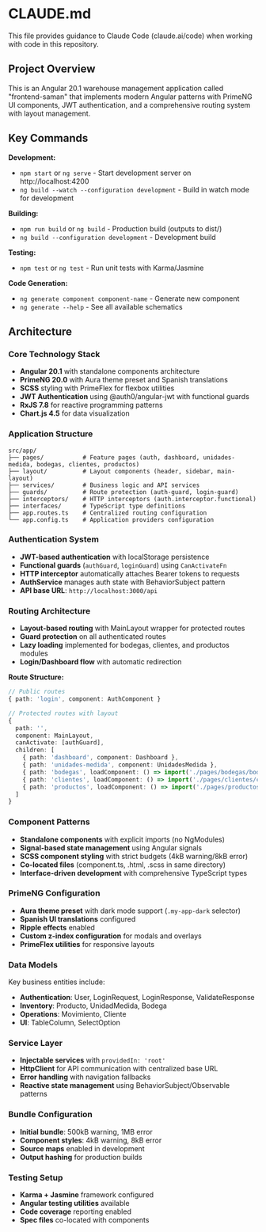 # CLAUDE.md

This file provides guidance to Claude Code (claude.ai/code) when working with code in this repository.

## Project Overview

This is an Angular 20.1 warehouse management application called "frontend-saman" that implements modern Angular patterns with PrimeNG UI components, JWT authentication, and a comprehensive routing system with layout management.

## Key Commands

**Development:**
- `npm start` or `ng serve` - Start development server on http://localhost:4200
- `ng build --watch --configuration development` - Build in watch mode for development

**Building:**
- `npm run build` or `ng build` - Production build (outputs to dist/)
- `ng build --configuration development` - Development build

**Testing:**
- `npm test` or `ng test` - Run unit tests with Karma/Jasmine

**Code Generation:**
- `ng generate component component-name` - Generate new component
- `ng generate --help` - See all available schematics

## Architecture

### Core Technology Stack
- **Angular 20.1** with standalone components architecture
- **PrimeNG 20.0** with Aura theme preset and Spanish translations
- **SCSS** styling with PrimeFlex for flexbox utilities
- **JWT Authentication** using @auth0/angular-jwt with functional guards
- **RxJS 7.8** for reactive programming patterns
- **Chart.js 4.5** for data visualization

### Application Structure
```
src/app/
├── pages/           # Feature pages (auth, dashboard, unidades-medida, bodegas, clientes, productos)
├── layout/          # Layout components (header, sidebar, main-layout)  
├── services/        # Business logic and API services
├── guards/          # Route protection (auth-guard, login-guard)
├── interceptors/    # HTTP interceptors (auth.interceptor.functional)
├── interfaces/      # TypeScript type definitions
├── app.routes.ts    # Centralized routing configuration
└── app.config.ts    # Application providers configuration
```

### Authentication System
- **JWT-based authentication** with localStorage persistence
- **Functional guards** (`authGuard`, `loginGuard`) using `CanActivateFn`
- **HTTP interceptor** automatically attaches Bearer tokens to requests
- **AuthService** manages auth state with BehaviorSubject pattern
- **API base URL**: `http://localhost:3000/api`

### Routing Architecture
- **Layout-based routing** with MainLayout wrapper for protected routes
- **Guard protection** on all authenticated routes
- **Lazy loading** implemented for bodegas, clientes, and productos modules
- **Login/Dashboard flow** with automatic redirection

**Route Structure:**
```typescript
// Public routes
{ path: 'login', component: AuthComponent }

// Protected routes with layout
{
  path: '',
  component: MainLayout,
  canActivate: [authGuard],
  children: [
    { path: 'dashboard', component: Dashboard },
    { path: 'unidades-medida', component: UnidadesMedida },
    { path: 'bodegas', loadComponent: () => import('./pages/bodegas/bodegas').then(m => m.Bodegas) },
    { path: 'clientes', loadComponent: () => import('./pages/clientes/clientes').then(m => m.Clientes) },
    { path: 'productos', loadComponent: () => import('./pages/productos/productos').then(m => m.Productos) }
  ]
}
```

### Component Patterns
- **Standalone components** with explicit imports (no NgModules)
- **Signal-based state management** using Angular signals
- **SCSS component styling** with strict budgets (4kB warning/8kB error)
- **Co-located files** (component.ts, .html, .scss in same directory)
- **Interface-driven development** with comprehensive TypeScript types

### PrimeNG Configuration
- **Aura theme preset** with dark mode support (`.my-app-dark` selector)
- **Spanish UI translations** configured
- **Ripple effects** enabled
- **Custom z-index configuration** for modals and overlays
- **PrimeFlex utilities** for responsive layouts

### Data Models
Key business entities include:
- **Authentication**: User, LoginRequest, LoginResponse, ValidateResponse
- **Inventory**: Producto, UnidadMedida, Bodega
- **Operations**: Movimiento, Cliente
- **UI**: TableColumn, SelectOption

### Service Layer
- **Injectable services** with `providedIn: 'root'`
- **HttpClient** for API communication with centralized base URL
- **Error handling** with navigation fallbacks
- **Reactive state management** using BehaviorSubject/Observable patterns

### Bundle Configuration
- **Initial bundle**: 500kB warning, 1MB error
- **Component styles**: 4kB warning, 8kB error
- **Source maps** enabled in development
- **Output hashing** for production builds

### Testing Setup
- **Karma + Jasmine** framework configured
- **Angular testing utilities** available
- **Code coverage** reporting enabled
- **Spec files** co-located with components